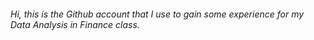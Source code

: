###### Hi, this is the Github account that I use to gain some experience for my Data Analysis in Finance class. 

<!--
**gfrigerio02/gfrigerio02** is a ✨ _special_ ✨ repository because its `README.md` (this file) appears on your GitHub profile.

Here are some ideas to get you started:

- 🔭 I’m currently studying International Business in a Dual Degree program at Elon University.
- 🌱 I’m currently learning how to use Github and some coding language in my Data Analysis in Finance class.
- 👯 I’m looking to collaborate on projects and labs in my Data Analysis in Finance class.
- 🤔 I’m looking for help with 
- 📫 How to reach me: gfrigerio@elon.edu
- 😄 Pronouns: She/Her
- ⚡ Fun fact: I have a twin sister.

